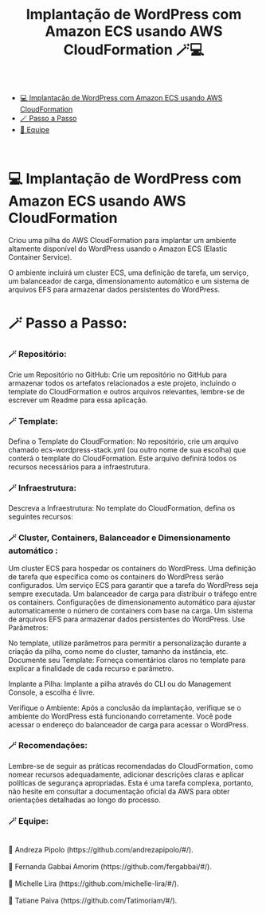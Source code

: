 <h1 align="center">
    <br>
    <p align="center"> Implantação de WordPress com Amazon ECS usando AWS CloudFormation 🪄💻 <p>
</h1></br>

<!--ts-->
- [💻 Implantação de WordPress com Amazon ECS usando AWS CloudFormation ](#-Implantação-de-WordPress-com-Amazon-ECS-usando-AWS-CloudFormation)
- [🪄 Passo a Passo ](#-passo-a-passo)
- [:zany_face: Equipe ](#-passo-a-passo)

<!--te-->

</br>

# 💻 Implantação de WordPress com Amazon ECS usando AWS CloudFormation

Criou uma pilha do AWS CloudFormation para implantar um ambiente altamente disponível do WordPress usando o Amazon ECS (Elastic Container Service).

O ambiente incluirá um cluster ECS, uma definição de tarefa, um serviço, um balanceador de carga, dimensionamento automático e um sistema de arquivos EFS para armazenar dados persistentes do WordPress.

# 🪄 Passo a Passo:

### 🪄 Repositório:
Crie um Repositório no GitHub: Crie um repositório no GitHub para armazenar todos os artefatos relacionados a este projeto, incluindo o template do CloudFormation e outros arquivos relevantes, lembre-se de escrever um Readme para essa aplicação.

### 🪄 Template:
Defina o Template do CloudFormation: No repositório, crie um arquivo chamado ecs-wordpress-stack.yml (ou outro nome de sua escolha) que conterá o template do CloudFormation. Este arquivo definirá todos os recursos necessários para a infraestrutura.

### 🪄 Infraestrutura:
Descreva a Infraestrutura: No template do CloudFormation, defina os seguintes recursos:

### 🪄 Cluster, Containers, Balanceador e Dimensionamento automático :
Um cluster ECS para hospedar os containers do WordPress.
Uma definição de tarefa que especifica como os containers do WordPress serão configurados.
Um serviço ECS para garantir que a tarefa do WordPress seja sempre executada.
Um balanceador de carga para distribuir o tráfego entre os containers.
Configurações de dimensionamento automático para ajustar automaticamente o número de containers com base na carga.
Um sistema de arquivos EFS para armazenar dados persistentes do WordPress.
Use Parâmetros:

No template, utilize parâmetros para permitir a personalização durante a criação da pilha, como nome do cluster, tamanho da instância, etc.
Documente seu Template: Forneça comentários claros no template para explicar a finalidade de cada recurso e parâmetro.

Implante a Pilha: Implante a pilha através do CLI ou do Management Console, a escolha é livre.

Verifique o Ambiente: Após a conclusão da implantação, verifique se o ambiente do WordPress está funcionando corretamente. Você pode acessar o endereço do balanceador de carga para acessar o WordPress.

### 🪄 Recomendações:
Lembre-se de seguir as práticas recomendadas do CloudFormation, como nomear recursos adequadamente, adicionar descrições claras e aplicar políticas de segurança apropriadas. Esta é uma tarefa complexa, portanto, não hesite em consultar a documentação oficial da AWS para obter orientações detalhadas ao longo do processo.

### 🪄 Equipe:

</br>
📄 Andreza Pipolo (https://github.com/andrezapipolo/#/).
</br>
</br>
📄 Fernanda Gabbai Amorim (https://github.com/fergabbai/#/).
</br>
</br>
📄 Michelle Lira (https://github.com/michelle-lira/#/).
</br>
</br>
📄 Tatiane Paiva (https://github.com/Tatimoriam/#/).
</br>
